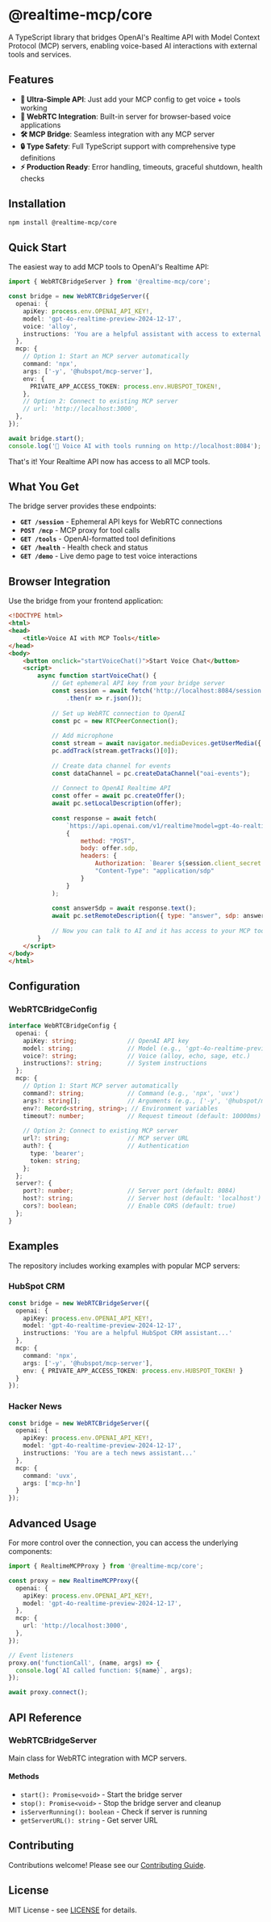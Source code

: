# @realtime-mcp/core

A TypeScript library that bridges OpenAI's Realtime API with Model Context Protocol (MCP) servers, enabling voice-based AI interactions with external tools and services.

## Features

- **🎯 Ultra-Simple API**: Just add your MCP config to get voice + tools working
- **🔌 WebRTC Integration**: Built-in server for browser-based voice applications  
- **🛠️ MCP Bridge**: Seamless integration with any MCP server
- **🔒 Type Safety**: Full TypeScript support with comprehensive type definitions
- **⚡ Production Ready**: Error handling, timeouts, graceful shutdown, health checks

## Installation

```bash
npm install @realtime-mcp/core
```

## Quick Start

The easiest way to add MCP tools to OpenAI's Realtime API:

```typescript
import { WebRTCBridgeServer } from '@realtime-mcp/core';

const bridge = new WebRTCBridgeServer({
  openai: {
    apiKey: process.env.OPENAI_API_KEY!,
    model: 'gpt-4o-realtime-preview-2024-12-17',
    voice: 'alloy',
    instructions: 'You are a helpful assistant with access to external tools.',
  },
  mcp: {
    // Option 1: Start an MCP server automatically
    command: 'npx',
    args: ['-y', '@hubspot/mcp-server'],
    env: {
      PRIVATE_APP_ACCESS_TOKEN: process.env.HUBSPOT_TOKEN!,
    },
    // Option 2: Connect to existing MCP server
    // url: 'http://localhost:3000',
  },
});

await bridge.start();
console.log('🚀 Voice AI with tools running on http://localhost:8084');
```

That's it! Your Realtime API now has access to all MCP tools.

## What You Get

The bridge server provides these endpoints:
- **`GET /session`** - Ephemeral API keys for WebRTC connections
- **`POST /mcp`** - MCP proxy for tool calls  
- **`GET /tools`** - OpenAI-formatted tool definitions
- **`GET /health`** - Health check and status
- **`GET /demo`** - Live demo page to test voice interactions

## Browser Integration

Use the bridge from your frontend application:

```html
<!DOCTYPE html>
<html>
<head>
    <title>Voice AI with MCP Tools</title>
</head>
<body>
    <button onclick="startVoiceChat()">Start Voice Chat</button>
    <script>
        async function startVoiceChat() {
            // Get ephemeral API key from your bridge server
            const session = await fetch('http://localhost:8084/session')
                .then(r => r.json());
            
            // Set up WebRTC connection to OpenAI
            const pc = new RTCPeerConnection();
            
            // Add microphone
            const stream = await navigator.mediaDevices.getUserMedia({ audio: true });
            pc.addTrack(stream.getTracks()[0]);
            
            // Create data channel for events
            const dataChannel = pc.createDataChannel("oai-events");
            
            // Connect to OpenAI Realtime API
            const offer = await pc.createOffer();
            await pc.setLocalDescription(offer);
            
            const response = await fetch(
                `https://api.openai.com/v1/realtime?model=gpt-4o-realtime-preview-2024-12-17`,
                {
                    method: "POST",
                    body: offer.sdp,
                    headers: {
                        Authorization: `Bearer ${session.client_secret.value}`,
                        "Content-Type": "application/sdp"
                    }
                }
            );
            
            const answerSdp = await response.text();
            await pc.setRemoteDescription({ type: "answer", sdp: answerSdp });
            
            // Now you can talk to AI and it has access to your MCP tools!
        }
    </script>
</body>
</html>
```

## Configuration

### WebRTCBridgeConfig

```typescript
interface WebRTCBridgeConfig {
  openai: {
    apiKey: string;              // OpenAI API key
    model: string;               // Model (e.g., 'gpt-4o-realtime-preview-2024-12-17')
    voice?: string;              // Voice (alloy, echo, sage, etc.)
    instructions?: string;       // System instructions
  };
  mcp: {
    // Option 1: Start MCP server automatically
    command?: string;            // Command (e.g., 'npx', 'uvx')
    args?: string[];             // Arguments (e.g., ['-y', '@hubspot/mcp-server'])
    env?: Record<string, string>; // Environment variables
    timeout?: number;            // Request timeout (default: 10000ms)
    
    // Option 2: Connect to existing MCP server
    url?: string;                // MCP server URL
    auth?: {                     // Authentication
      type: 'bearer';
      token: string;
    };
  };
  server?: {
    port?: number;               // Server port (default: 8084)
    host?: string;               // Server host (default: 'localhost')  
    cors?: boolean;              // Enable CORS (default: true)
  };
}
```

## Examples

The repository includes working examples with popular MCP servers:

### HubSpot CRM
```typescript
const bridge = new WebRTCBridgeServer({
  openai: {
    apiKey: process.env.OPENAI_API_KEY!,
    model: 'gpt-4o-realtime-preview-2024-12-17',
    instructions: 'You are a helpful HubSpot CRM assistant...'
  },
  mcp: {
    command: 'npx',
    args: ['-y', '@hubspot/mcp-server'],
    env: { PRIVATE_APP_ACCESS_TOKEN: process.env.HUBSPOT_TOKEN! }
  }
});
```

### Hacker News
```typescript
const bridge = new WebRTCBridgeServer({
  openai: {
    apiKey: process.env.OPENAI_API_KEY!,
    model: 'gpt-4o-realtime-preview-2024-12-17',
    instructions: 'You are a tech news assistant...'
  },
  mcp: {
    command: 'uvx',
    args: ['mcp-hn']
  }
});
```

## Advanced Usage

For more control over the connection, you can access the underlying components:

```typescript
import { RealtimeMCPProxy } from '@realtime-mcp/core';

const proxy = new RealtimeMCPProxy({
  openai: {
    apiKey: process.env.OPENAI_API_KEY!,
    model: 'gpt-4o-realtime-preview-2024-12-17',
  },
  mcp: {
    url: 'http://localhost:3000',
  },
});

// Event listeners
proxy.on('functionCall', (name, args) => {
  console.log(`AI called function: ${name}`, args);
});

await proxy.connect();
```

## API Reference

### WebRTCBridgeServer

Main class for WebRTC integration with MCP servers.

#### Methods

- `start(): Promise<void>` - Start the bridge server
- `stop(): Promise<void>` - Stop the bridge server and cleanup
- `isServerRunning(): boolean` - Check if server is running
- `getServerURL(): string` - Get server URL

## Contributing

Contributions welcome! Please see our [Contributing Guide](../../CONTRIBUTING.md).

## License

MIT License - see [LICENSE](../../LICENSE) for details. 